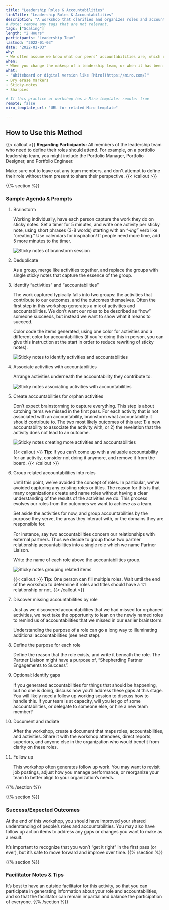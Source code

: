 ```yaml
---
title: "Leadership Roles & Accountabilities"
linkTitle: "Leadership Roles & Accountabilities"
description: "A workshop that clarifies and organizes roles and accountabilities of a group of people working together, so that you can reduce duplicate effort, identify gaps that aren’t being met, and be more efficient as a team. This method is most commonly used for leadership teams, rather than a balanced product team."
# Note: remove any tags that are not relevant.
tags: ["Scaling"]
length: "2 Hours"
participants: "Leadership Team"
lastmod: "2022-01-03"
date: "2022-01-03"
why: 
- We often assume we know what our peers’ accountabilities are, which results in objectives not being met and duplication of effort. This workshop is especially useful for leadership teams, where accountabilities are less clear than on a product team.
when:
- When you change the makeup of a leadership team, or when it has been a year or more since you last clarified roles and accountabilities.
what:
- "Whiteboard or digital version like [Miro](https://miro.com/)" 
- Dry erase markers
- Sticky-notes
- Sharpies

# If this practice or workshop has a Miro template: remote: true
remote: false
miro_template_url: "URL for related Miro template" 

---
```

## How to Use this Method

{{< callout >}}
**Regarding Participants:** All members of the leadership team who need to define their roles should attend. For example, on a portfolio leadership team, you might include the Portfolio Manager, Portfolio Designer, and Portfolio Engineer. 

Make sure not to leave out any team members, and don't attempt to define their role without them present to share their perspective.
{{< /callout >}}

{{% section %}}
### Sample Agenda & Prompts

1. Brainstorm
   
   Working individually, have each person capture the work they do on sticky notes. Set a timer for 5 minutes, and write one activity per sticky note, using short phrases (3-8 words) starting with an _“-ing”_ verb like “creating.” Use calendars for inspiration! If people need more time, add 5 more minutes to the timer. 

   ![Sticky notes of brainstorm session](images/brainstorm.png)

1. Deduplicate
   
   As a group, merge like activities together, and replace the groups with single sticky notes that capture the essence of the group.

1. Identify “activities” and “accountabilities”
   
   The work captured typically falls into two groups: the activities that contribute to our outcomes, and the outcomes themselves. Often the first step in this workshop generates a mix of activities and accountabilities. We don’t want our roles to be described as “how” someone succeeds, but instead we want to show what it means to succeed.

   Color code the items generated, using one color for activities and a different color for accountabilities (if you’re doing this in person, you can give this instruction at the start in order to reduce rewriting of sticky notes). 

   ![Sticky notes to identify activities and accountabilities](images/identify.png)

1. Associate activities with accountabilities
   
   Arrange activities underneath the accountability they contribute to. 

   ![Sticky notes associating activities with accountabilities](images/associate.png)

1. Create accountabilities for orphan activities
   
   Don’t expect brainstorming to capture everything. This step is about catching items we missed in the first pass. For each activity that is not associated with an accountability, brainstorm what accountability it should contribute to. The two most likely outcomes of this are: 1) a new accountability to associate the activity with, or 2) the revelation that the activity does not lead to an outcome. 

   ![Sticky notes creating more activities and accountabilities](images/create.png)

   {{< callout >}}
   **Tip**: If you can’t come up with a valuable accountability for an activity, consider not doing it anymore, and remove it from the board. 
   {{< /callout >}}

1. Group related accountabilities into roles
   
   Until this point, we’ve avoided the concept of roles. In particular, we’ve avoided capturing any existing roles or titles. The reason for this is that many organizations create and name roles without having a clear understanding of the results of the activities we do. This process evolves our roles from the outcomes we want to achieve as a team. 

   Set aside the activities for now, and group accountabilities by the purpose they serve, the areas they interact with, or the domains they are responsible for.  

   For instance, say two accountabilities concern our relationships with external partners. Thus we decide to group those two partner relationship accountabilities into   a single role which we name Partner Liaison.

   Write the name of each role above the accountabilities group. 

   ![Sticky notes grouping related items](images/group.png)

   {{< callout >}}
   **Tip:** One person can fill multiple roles. Wait until the end of the workshop to determine if roles and titles should have a 1:1 relationship or not. 
   {{< /callout >}}

1. Discover missing accountabilities by role 

   Just as we discovered accountabilities that we had missed for orphaned activities, we next take the opportunity to lean on the newly named roles to remind us of accountabilities that we missed in our earlier brainstorm.

   Understanding the purpose of a role can go a long way to illuminating additional accountabilities (see next step).

1. Define the purpose for each role
   
   Define the reason that the role exists, and write it beneath the role. The Partner Liaison might have a purpose of, “Shepherding Partner Engagements to Success”.

1. Optional: Identify gaps 

   If you generated accountabilities for things that should be happening, but no one is doing, discuss how you’ll address these gaps at this stage. You will likely need a follow up working session to discuss how to handle this. If your team is at capacity, will you let go of some accountabilities, or delegate to someone else, or hire a new team member? 

1. Document and radiate

   After the workshop, create a document that maps roles, accountabilities, and activities. Share it with the workshop attendees, direct reports, superiors, and anyone else in the organization who would benefit from clarity on these roles.

1. Follow up
   
   This workshop often generates follow up work. You may want to revisit job postings, adjust how you manage performance, or reorganize your team to better align to your organization’s needs. 


{{% /section %}}

{{% section %}}
### Success/Expected Outcomes
At the end of this workshop, you should have improved your shared understanding of people’s roles and accountabilities. You may also have follow up action items to address any gaps or changes you want to make as a result. 

It’s important to recognize that you won’t “get it right” in the first pass (or ever), but it’s safe to move forward and improve over time.
{{% /section %}}

{{% section %}}
### Facilitator Notes & Tips
It’s best to have an outside facilitator for this activity, so that you can participate in generating information about your role and accountabilities, and so that the facilitator can remain impartial and balance the participation of everyone. 
{{% /section %}}